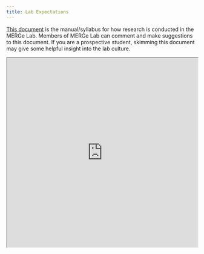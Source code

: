 ```yaml
---
title: Lab Expectations
---
```

[This document](https://docs.google.com/document/d/11Y8OuI2T-yxz__TyKxwvPsMHDOvis4R5qD7xk-An5xY/pub) is the manual/syllabus for how research is conducted in the MERGe Lab. Members of MERGe Lab can comment and make suggestions to this document. If you are a prospective student, skimming this document may give some helpful insight into the lab culture.

<iframe style="width:100%; height:500px" src="https://docs.google.com/document/d/11Y8OuI2T-yxz__TyKxwvPsMHDOvis4R5qD7xk-An5xY/pub?embedded=true"></iframe>